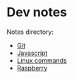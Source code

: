 # Dev notes

Notes directory:

- [Git](https://github.com/pablopunk/devnotes/tree/master/git)
- [Javascript](https://github.com/pablopunk/devnotes/tree/master/javascript)
- [Linux commands](https://github.com/pablopunk/devnotes/tree/master/linux)
- [Raspberry](https://github.com/pablopunk/devnotes/tree/master/raspberry)


